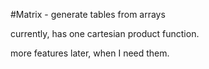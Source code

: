 #Matrix - generate tables from arrays

currently, has one cartesian product function.

more features later, when I need them.
